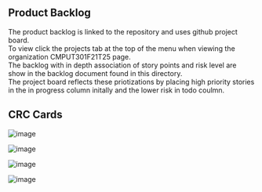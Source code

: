 ## Product Backlog
The product backlog is linked to the repository and uses github project board. <br>
To view click the projects tab at the top of the menu when viewing the organization CMPUT301F21T25 page. <br>
The backlog with in depth association of story points and risk level are show in the backlog document found in this directory. <br>
The project board reflects these priotizations by placing high priority stories in the in progress column initally and the lower risk in todo coulmn.

## CRC Cards

![image](https://user-images.githubusercontent.com/65202488/137422175-ed3496b1-6304-4eaa-804c-2638d13835cc.png)

![image](https://user-images.githubusercontent.com/65202488/137423333-2febec8e-3879-43d4-9739-aad2305434a6.png)

![image](https://user-images.githubusercontent.com/65202488/137423096-4dc1f06b-2e6b-4319-b0e5-f66b4bf343db.png)

![image](https://user-images.githubusercontent.com/65202488/137423055-b713aa3c-6395-4b7e-b08e-2c02accb1888.png)
